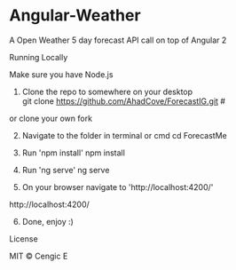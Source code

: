 # Angular-Weather

A Open Weather 5 day forecast API call on top of Angular 2

Running Locally

Make sure you have Node.js

1) Clone the repo to somewhere on your desktop  
git clone https://github.com/AhadCove/ForecastIG.git  #
  

or clone your own fork
    

2) Navigate to the folder in terminal or cmd
cd ForecastMe
    

3) Run 'npm install'
npm install


4) Run 'ng serve'
ng serve


5) On your browser navigate to 'http://localhost:4200/'
    
http://localhost:4200/


6) Done, enjoy :)

License

MIT © Cengic E
